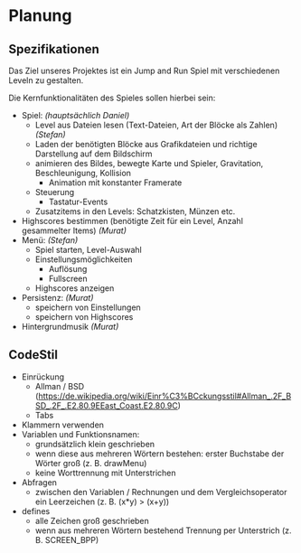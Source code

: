 # Planung

## Spezifikationen

Das Ziel unseres Projektes ist ein Jump and Run Spiel mit verschiedenen Leveln zu gestalten.

Die Kernfunktionalitäten des Spieles sollen hierbei sein:

* Spiel: *(hauptsächlich Daniel)*
	* Level aus Dateien lesen (Text-Dateien, Art der Blöcke als Zahlen) *(Stefan)*
	* Laden der benötigten Blöcke aus Grafikdateien und richtige Darstellung auf dem Bildschirm
	* animieren des Bildes, bewegte Karte und Spieler, Gravitation, Beschleunigung, Kollision
		* Animation mit konstanter Framerate
	* Steuerung
		* Tastatur-Events
	* Zusatzitems in den Levels: Schatzkisten, Münzen etc.
* Highscores bestimmen (benötigte Zeit für ein Level, Anzahl gesammelter Items) *(Murat)*
* Menü: *(Stefan)*
	* Spiel starten, Level-Auswahl
	* Einstellungsmöglichkeiten
		* Auflösung
		* Fullscreen
	* Highscores anzeigen
* Persistenz: *(Murat)*
	* speichern von Einstellungen
	* speichern von Highscores
* Hintergrundmusik *(Murat)*

## CodeStil

* Einrückung
	* Allman / BSD (https://de.wikipedia.org/wiki/Einr%C3%BCckungsstil#Allman_.2F_BSD_.2F_.E2.80.9EEast_Coast.E2.80.9C)
	* Tabs
* Klammern verwenden
* Variablen und Funktionsnamen:
	* grundsätzlich klein geschrieben
	* wenn diese aus mehreren Wörtern bestehen: erster Buchstabe der Wörter groß (z. B. drawMenu)
	* keine Worttrennung mit Unterstrichen
* Abfragen
	* zwischen den Variablen / Rechnungen und dem Vergleichsoperator ein Leerzeichen (z. B. (x*y) > (x+y))
* defines
	* alle Zeichen groß geschrieben
	* wenn aus mehreren Wörtern bestehend Trennung per Unterstrich (z. B. SCREEN_BPP)

